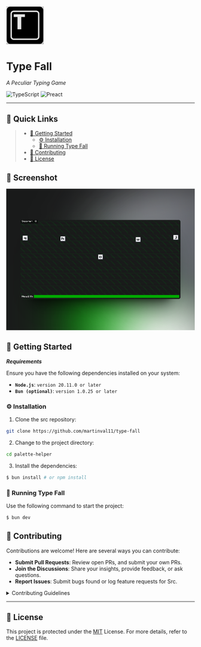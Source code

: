<p align="left">
  <img src="https://github.com/martinval11/type-fall/blob/main/public/favicon.png?raw=true" width="100" />
</p>
<p align="left">
    <h1 align="left">Type Fall</h1>
</p>
<p align="left">
		<em>A Peculiar Typing Game</em>
</p>
<p align="left">
	<img src="https://img.shields.io/badge/TypeScript-3178C6.svg?style=default&logo=TypeScript&logoColor=white" alt="TypeScript">
    <img src="https://img.shields.io/badge/Preact-C461FB.svg?style=default&logo=Preact&logoColor=black" alt="Preact">
</p>
<hr>

## 🔗 Quick Links

> - [🚀 Getting Started](#-getting-started)
>   - [⚙️ Installation](#️-installation)
>   - [🤖 Running Type Fall](#-running-type-fall)
> - [🤝 Contributing](#-contributing)
> - [📄 License](#-license)


## 📍 Screenshot

<img src="https://github.com/martinval11/type-fall/blob/main/images/screenshot.png?raw=true"/>

## 🚀 Getting Started

***Requirements***

Ensure you have the following dependencies installed on your system:

* **<code>Node.js</code>**: `version 20.11.0 or later`
* **<code>Bun (optional)</code>**: `version 1.0.25 or later`

### ⚙️ Installation

1. Clone the src repository:

```sh
git clone https://github.com/martinval11/type-fall
```

2. Change to the project directory:

```sh
cd palette-helper
```

3. Install the dependencies:

```sh
$ bun install # or npm install
```

### 🤖 Running Type Fall

Use the following command to start the project:

```sh
$ bun dev
```

## 🤝 Contributing

Contributions are welcome! Here are several ways you can contribute:

- **Submit Pull Requests**: Review open PRs, and submit your own PRs.
- **Join the Discussions**: Share your insights, provide feedback, or ask questions.
- **Report Issues**: Submit bugs found or log feature requests for Src.

<details closed>
    <summary>Contributing Guidelines</summary>

1. **Fork the Repository**: Start by forking the project repository to your GitHub account.
2. **Clone Locally**: Clone the forked repository to your local machine using a Git client.
   ```sh
   git clone https://github.com/martinval11/type-fall
   ```
3. **Create a New Branch**: Always work on a new branch, giving it a descriptive name.
   ```sh
   git checkout -b new-feature-x
   ```
4. **Make Your Changes**: Develop and test your changes locally.
5. **Commit Your Changes**: Commit with a clear message describing your updates.
   ```sh
   git commit -m 'Implemented new feature x.'
   ```
6. **Push to GitHub**: Push the changes to your forked repository.
   ```sh
   git push origin new-feature-x
   ```
7. **Submit a Pull Request**: Create a PR against the original project repository. Clearly describe the changes and their motivations.

Once your PR is reviewed and approved, it will be merged into the main branch.

</details>

---

## 📄 License

This project is protected under the [MIT](/LICENSE) License. For more details, refer to the [LICENSE](/LICENSE) file.
